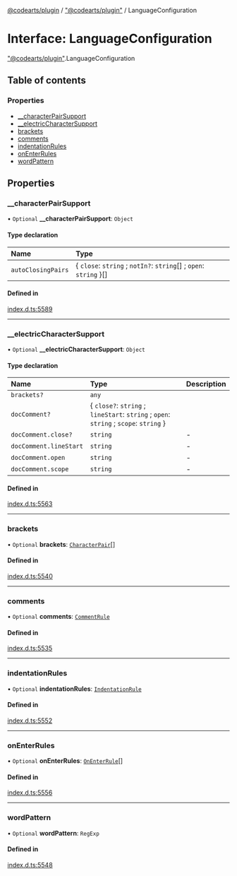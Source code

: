 [@codearts/plugin](../README.md) / ["@codearts/plugin"](../modules/_codearts_plugin_.md) / LanguageConfiguration

# Interface: LanguageConfiguration

["@codearts/plugin"](../modules/_codearts_plugin_.md).LanguageConfiguration

## Table of contents

### Properties

- [\_\_characterPairSupport](codearts_plugin_.LanguageConfiguration.md#__characterpairsupport)
- [\_\_electricCharacterSupport](codearts_plugin_.LanguageConfiguration.md#__electriccharactersupport)
- [brackets](codearts_plugin_.LanguageConfiguration.md#brackets)
- [comments](codearts_plugin_.LanguageConfiguration.md#comments)
- [indentationRules](codearts_plugin_.LanguageConfiguration.md#indentationrules)
- [onEnterRules](codearts_plugin_.LanguageConfiguration.md#onenterrules)
- [wordPattern](codearts_plugin_.LanguageConfiguration.md#wordpattern)

## Properties

### \_\_characterPairSupport

• `Optional` **\_\_characterPairSupport**: `Object`

#### Type declaration

| Name | Type |
| :------ | :------ |
| `autoClosingPairs` | { `close`: `string` ; `notIn?`: `string`[] ; `open`: `string`  }[] |

#### Defined in

[index.d.ts:5589](https://github.com/huaweicloud/cloudide-plugin-api/blob/84e382d/index.d.ts#L5589)

___

### \_\_electricCharacterSupport

• `Optional` **\_\_electricCharacterSupport**: `Object`

#### Type declaration

| Name | Type | Description |
| :------ | :------ | :------ |
| `brackets?` | `any` |  |
| `docComment?` | { `close?`: `string` ; `lineStart`: `string` ; `open`: `string` ; `scope`: `string`  } |  |
| `docComment.close?` | `string` | - |
| `docComment.lineStart` | `string` | - |
| `docComment.open` | `string` | - |
| `docComment.scope` | `string` | - |

#### Defined in

[index.d.ts:5563](https://github.com/huaweicloud/cloudide-plugin-api/blob/84e382d/index.d.ts#L5563)

___

### brackets

• `Optional` **brackets**: [`CharacterPair`](../modules/_codearts_plugin_.md#characterpair)[]

#### Defined in

[index.d.ts:5540](https://github.com/huaweicloud/cloudide-plugin-api/blob/84e382d/index.d.ts#L5540)

___

### comments

• `Optional` **comments**: [`CommentRule`](codearts_plugin_.CommentRule.md)

#### Defined in

[index.d.ts:5535](https://github.com/huaweicloud/cloudide-plugin-api/blob/84e382d/index.d.ts#L5535)

___

### indentationRules

• `Optional` **indentationRules**: [`IndentationRule`](codearts_plugin_.IndentationRule.md)

#### Defined in

[index.d.ts:5552](https://github.com/huaweicloud/cloudide-plugin-api/blob/84e382d/index.d.ts#L5552)

___

### onEnterRules

• `Optional` **onEnterRules**: [`OnEnterRule`](codearts_plugin_.OnEnterRule.md)[]

#### Defined in

[index.d.ts:5556](https://github.com/huaweicloud/cloudide-plugin-api/blob/84e382d/index.d.ts#L5556)

___

### wordPattern

• `Optional` **wordPattern**: `RegExp`

#### Defined in

[index.d.ts:5548](https://github.com/huaweicloud/cloudide-plugin-api/blob/84e382d/index.d.ts#L5548)
